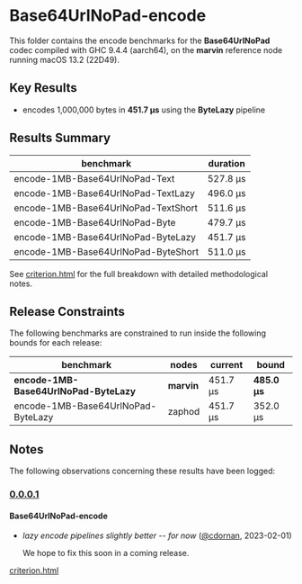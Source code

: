 # Base64UrlNoPad-encode

This folder contains the encode benchmarks for the **Base64UrlNoPad** codec compiled with GHC 9.4.4 (aarch64), on the 
**marvin** reference node running macOS 13.2 (22D49).

## Key Results

* encodes 1,000,000 bytes in **451.7 μs** using the **ByteLazy** pipeline

## Results Summary

| benchmark                           | duration |
| ----------------------------------- | -------- |
| encode-1MB-Base64UrlNoPad-Text      | 527.8 μs |
| encode-1MB-Base64UrlNoPad-TextLazy  | 496.0 μs |
| encode-1MB-Base64UrlNoPad-TextShort | 511.6 μs |
| encode-1MB-Base64UrlNoPad-Byte      | 479.7 μs |
| encode-1MB-Base64UrlNoPad-ByteLazy  | 451.7 μs |
| encode-1MB-Base64UrlNoPad-ByteShort | 511.0 μs |

See [criterion.html](criterion.html) for the full breakdown with detailed methodological notes.

## Release Constraints

The following benchmarks are constrained to run inside the following bounds for each release:

| benchmark                              | nodes      | current  | bound        |
| -------------------------------------- | ---------- | -------- | ------------ |
| **encode-1MB-Base64UrlNoPad-ByteLazy** | **marvin** | 451.7 μs | **485.0 μs** |
| encode-1MB-Base64UrlNoPad-ByteLazy     | zaphod     | 451.7 μs | 352.0 μs     |

## Notes

The following observations concerning these results have been logged:

### [0.0.0.1]

#### Base64UrlNoPad-encode

* _lazy encode pipelines slightly better -- for now_ ([@cdornan], 2023-02-01)

    We hope to fix this soon in a coming release.

[Unreleased]: <https://github.com/cdornan/polymede-benchmarks>
[0.0.0.1]: <https://github.com/cdornan/polymede-benchmarks>
[@cdornan]: <https://github.com/cdornan>

[criterion.html](criterion.html)

